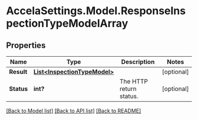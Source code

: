 # AccelaSettings.Model.ResponseInspectionTypeModelArray
## Properties

Name | Type | Description | Notes
------------ | ------------- | ------------- | -------------
**Result** | [**List&lt;InspectionTypeModel&gt;**](InspectionTypeModel.md) |  | [optional] 
**Status** | **int?** | The HTTP return status. | [optional] 

[[Back to Model list]](../README.md#documentation-for-models) [[Back to API list]](../README.md#documentation-for-api-endpoints) [[Back to README]](../README.md)

